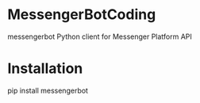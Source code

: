 # MessengerBotCoding
messengerbot
Python client for Messenger Platform API

# Installation
pip install messengerbot
